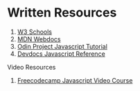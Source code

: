 Written Resources
============================
1. [W3 Schools](https://www.w3schools.com/js/)
2. [MDN Webdocs](https://developer.mozilla.org/en-US/docs/Web/JavaScript)
3. [Odin Project Javascript Tutorial](https://www.theodinproject.com/)
4. [Devdocs Javascript Reference](https://devdocs.io/javascript/)


Video Resources
1. [Freecodecamp Javascript Video Course](https://www.youtube.com/watch?v=jS4aFq5-91M&t=1s)


